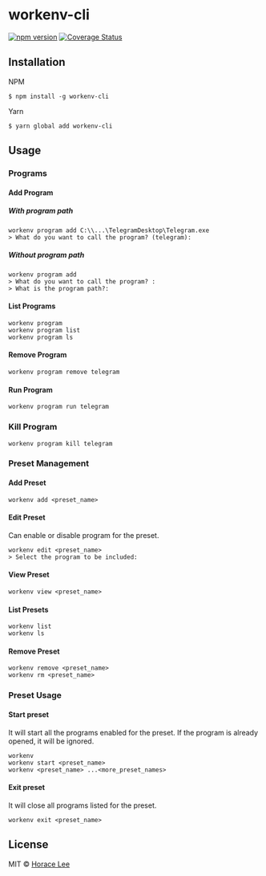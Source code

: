 # workenv-cli

[![npm version](https://badge.fury.io/js/workenv-cli.svg)](https://badge.fury.io/js/workenv-cli)
[![Coverage Status](https://coveralls.io/repos/github/horacehylee/workenv-cli/badge.svg?branch=master&service=github)](https://coveralls.io/github/horacehylee/workenv-cli?branch=master&service=github)

## Installation

NPM
```
$ npm install -g workenv-cli
```

Yarn
```
$ yarn global add workenv-cli
```

## Usage

### Programs

#### Add Program

##### With program path

```
workenv program add C:\\...\TelegramDesktop\Telegram.exe
> What do you want to call the program? (telegram):
```

##### Without program path

```
workenv program add
> What do you want to call the program? :
> What is the program path?:
```

#### List Programs

```
workenv program
workenv program list
workenv program ls
```

#### Remove Program

```
workenv program remove telegram
```

#### Run Program

```
workenv program run telegram
```

### Kill Program

```
workenv program kill telegram
```

### Preset Management

#### Add Preset

```
workenv add <preset_name>
```

#### Edit Preset

Can enable or disable program for the preset.

```
workenv edit <preset_name>
> Select the program to be included:
```

#### View Preset

```
workenv view <preset_name>
```

#### List Presets

```
workenv list
workenv ls
```

#### Remove Preset

```
workenv remove <preset_name>
workenv rm <preset_name>
```

### Preset Usage

#### Start preset

It will start all the programs enabled for the preset. If the program is already opened, it will be ignored.

```
workenv
workenv start <preset_name>
workenv <preset_name> ...<more_preset_names>
```

#### Exit preset

It will close all programs listed for the preset.

```
workenv exit <preset_name>
```

## License

MIT © [Horace Lee](https://github.com/horacehylee)
